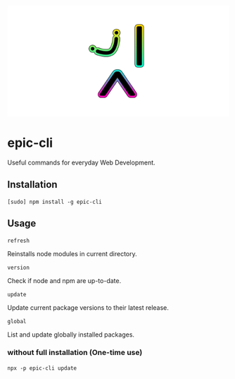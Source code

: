 <p align="center">
  <img src="https://github.com/tobua/epic-cli/raw/main/logo.png" alt="epic-cli">
</p>

# epic-cli

Useful commands for everyday Web Development.

## Installation

```
[sudo] npm install -g epic-cli
```

## Usage

```
refresh
```

Reinstalls node modules in current directory.

```
version
```

Check if node and npm are up-to-date.

```
update
```

Update current package versions to their latest release.

```
global
```

List and update globally installed packages.

### without full installation (One-time use)

```
npx -p epic-cli update
```
